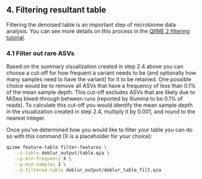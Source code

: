 ## 4. Filtering resultant table

Filtering the denoised table is an important step of microbiome data analysis. You can see more details on this process in the [QIIME 2 filtering tutorial][14].

### 4.1 Filter out rare ASVs

Based on the summary visualization created in step 2.4 above you can choose a cut-off for how frequent a variant needs to be (and optionally how many samples need to have the variant) for it to be retained. One possible choice would be to remove all ASVs that have a frequency of less than 0.1% of the mean sample depth. This cut-off excludes ASVs that are likely due to MiSeq bleed-through between runs (reported by Illumina to be 0.1% of reads). To calculate this cut-off you would identify the mean sample depth in the visualization created in step 2.4, multiply it by 0.001, and round to the nearest integer.

Once you've determined how you would like to filter your table you can do so with this command (X is a placeholder for your choice):

```bash
qiime feature-table filter-features \
   --i-table deblur_output/table.qza \
   --p-min-frequency X \
   --p-min-samples 1 \
   --o-filtered-table deblur_output/deblur_table_filt.qza
```

[14]: https://docs.qiime2.org/2020.2/tutorials/filtering/

